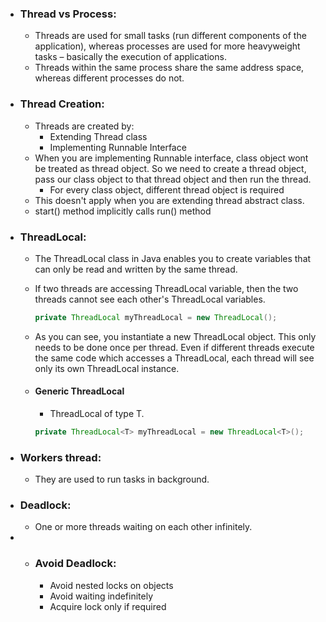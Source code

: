 * ### Thread vs Process:
	* Threads are used for small tasks (run different components of the application), whereas processes are used for more heavyweight tasks – basically the execution of applications. 
	* Threads within the same process share the same address space, whereas different processes do not.
* ### Thread Creation:
  * Threads are created by:
      * Extending Thread class
      * Implementing Runnable Interface
  * When you are implementing Runnable interface, class object wont be treated as thread object. So we need to create a thread object, pass our class object to that thread object and then run the thread. 
      * For every class object, different thread object is required
  * This doesn't apply when you are extending thread abstract class. 
  * start() method implicitly calls run() method


* ### ThreadLocal:
	* The ThreadLocal class in Java enables you to create variables that can only be read and written by the same thread. 
	* If two threads are accessing ThreadLocal variable, then the two threads cannot see each other's ThreadLocal variables. 
      ```java
      private ThreadLocal myThreadLocal = new ThreadLocal();
      ```
   * As you can see, you instantiate a new ThreadLocal object. This only needs to be done once per thread. Even if different threads execute the same code which accesses a ThreadLocal, each thread will see only its own ThreadLocal instance.  

  * #### Generic ThreadLocal
  	* ThreadLocal of type T. 
    ```java
    private ThreadLocal<T> myThreadLocal = new ThreadLocal<T>();
    ```
   

* ### Workers thread: 
	* They are used to run tasks in background. 

* ### Deadlock:
    * One or more threads waiting on each other infinitely.

* * ### Avoid Deadlock:
    * Avoid nested locks on objects
    * Avoid waiting indefinitely
    * Acquire lock only if required

